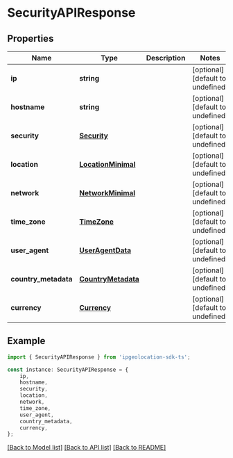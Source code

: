 # SecurityAPIResponse


## Properties

Name | Type | Description | Notes
------------ | ------------- | ------------- | -------------
**ip** | **string** |  | [optional] [default to undefined]
**hostname** | **string** |  | [optional] [default to undefined]
**security** | [**Security**](Security.md) |  | [optional] [default to undefined]
**location** | [**LocationMinimal**](LocationMinimal.md) |  | [optional] [default to undefined]
**network** | [**NetworkMinimal**](NetworkMinimal.md) |  | [optional] [default to undefined]
**time_zone** | [**TimeZone**](TimeZone.md) |  | [optional] [default to undefined]
**user_agent** | [**UserAgentData**](UserAgentData.md) |  | [optional] [default to undefined]
**country_metadata** | [**CountryMetadata**](CountryMetadata.md) |  | [optional] [default to undefined]
**currency** | [**Currency**](Currency.md) |  | [optional] [default to undefined]

## Example

```typescript
import { SecurityAPIResponse } from 'ipgeolocation-sdk-ts';

const instance: SecurityAPIResponse = {
    ip,
    hostname,
    security,
    location,
    network,
    time_zone,
    user_agent,
    country_metadata,
    currency,
};
```

[[Back to Model list]](../README.md#documentation-for-models) [[Back to API list]](../README.md#documentation-for-api-endpoints) [[Back to README]](../README.md)
